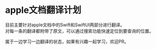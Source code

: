 # apple文档翻译计划

目前主要针对apple文档中的Swift和SwiftUI两部分进行翻译。  
对每一条的翻译都附带了原文，可以通过搜索功能快速定位到要查询的位置。

属于一边学习一边翻译的状态，如果有兴趣一起学习，欢迎PR。